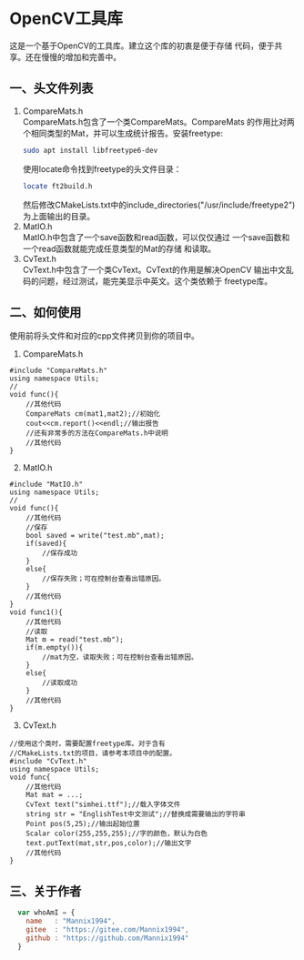 # OpenCV工具库
这是一个基于OpenCV的工具库。建立这个库的初衷是便于存储
代码，便于共享。还在慢慢的增加和完善中。

## 一、头文件列表
1. CompareMats.h  
CompareMats.h包含了一个类CompareMats。CompareMats
的作用比对两个相同类型的Mat，并可以生成统计报告。安装freetype:
   ```bash
   sudo apt install libfreetype6-dev
   ```
   使用locate命令找到freetype的头文件目录：
   ```bash
   locate ft2build.h
   ```
   然后修改CMakeLists.txt中的include_directories("/usr/include/freetype2")
   为上面输出的目录。
2. MatIO.h  
MatIO.h中包含了一个save函数和read函数，可以仅仅通过
一个save函数和一个read函数就能完成任意类型的Mat的存储
和读取。
3. CvText.h  
CvText.h中包含了一个类CvText。CvText的作用是解决OpenCV
输出中文乱码的问题，经过测试，能完美显示中英文。这个类依赖于
freetype库。
## 二、如何使用
使用前将头文件和对应的cpp文件拷贝到你的项目中。  
1. CompareMats.h  
```
#include "CompareMats.h"
using namespace Utils;
//
void func(){
    //其他代码
    CompareMats cm(mat1,mat2);//初始化
    cout<<cm.report()<<endl;//输出报告
    //还有非常多的方法在CompareMats.h中说明
    //其他代码
}
```
2. MatIO.h  
```
#include "MatIO.h"
using namespace Utils;
//
void func(){
    //其他代码
    //保存
    bool saved = write("test.mb",mat);
    if(saved){
        //保存成功
    }
    else{
        //保存失败；可在控制台查看出错原因。
    }
    //其他代码
}
void func1(){
    //其他代码
    //读取
    Mat m = read("test.mb");
    if(m.empty()){
        //mat为空，读取失败；可在控制台查看出错原因。
    }
    else{
        //读取成功
    }
    //其他代码
}
```
  
3. CvText.h  
```
//使用这个类时，需要配置freetype库。对于含有  
//CMakeLists.txt的项目，请参考本项目中的配置。
#include "CvText.h"
using namespace Utils;
void func{
    //其他代码
    Mat mat = ...;
    CvText text("simhei.ttf");//载入字体文件
    string str = "EnglishTest中文测试";//替换成需要输出的字符串
    Point pos(5,25);//输出起始位置
    Scalar color(255,255,255);//字的颜色，默认为白色
    text.putText(mat,str,pos,color);//输出文字
    //其他代码
}
```

## 三、关于作者
```javascript
  var whoAmI = {
    name   : "Mannix1994",
    gitee  : "https://gitee.com/Mannix1994",
    github : "https://github.com/Mannix1994"
  }
```
